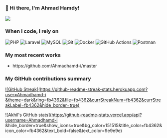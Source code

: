 <!--
**Ahmadhamd-i/Ahmadhamd-i** is a ✨ _special_ ✨ repository because its `README.md` (this file) appears on your GitHub profile.
-->
### 👋 Hi there, I'm Ahmad Hamdy!
![](https://komarev.com/ghpvc/?username=Ahmadhamd-i&color=fb4362)

<h3>When I code, I rely on</h3>
<p>
  <img alt="PHP" src="https://img.shields.io/badge/-PHP-777BB4?style=flat-square&logo=php&logoColor=white" />
  <img alt="Laravel" src="https://img.shields.io/badge/-Laravel-FF2D20?style=flat-square&logo=laravel&logoColor=white" />
  <img alt="MySQL" src="https://img.shields.io/badge/-MySQL-4479A1?style=flat-square&logo=mysql&logoColor=white" />
  <img alt="Git" src="https://img.shields.io/badge/-Git-F05032?style=flat-square&logo=git&logoColor=white" />
  <img alt="Docker" src="https://img.shields.io/badge/-Docker-2496ED?style=flat-square&logo=docker&logoColor=white" />
  <img alt="GitHub Actions" src="https://img.shields.io/badge/-GitHub_Actions-2088FF?style=flat-square&logo=github-actions&logoColor=white" />
  <img alt="Postman" src="https://img.shields.io/badge/-Postman-FF6C37?style=flat-square&logo=postman&logoColor=white" />
</p>

<h3>My most recent works</h3>
<ul>
 <li>https://github.com/Ahmadhamd-i/master</li>
</ul>

<h3>My GitHub contributions summary</h3>

[![GitHub Streak](https://github-readme-streak-stats.herokuapp.com?user=Ahmadhamd-i &theme=dark&ring=fb4362&file=fb4362&currStreakNum=fb4362&currStreakLabel=fb4362&hide_border=true)](https://git.io/streak-stats)

![Akhil's GitHub stats](https://github-readme-stats.vercel.app/api?username=Ahmadhamd-i &hide_border=true&show_icons=true&bg_color=151515&title_color=fb4362&icon_color=fb4362&text_bold=false&text_color=9e9e9e)
